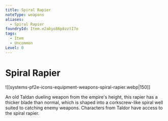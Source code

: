 ```yaml
---
title: Spiral Rapier
noteType: weapons
aliases:
  - Spiral Rapier
foundryId: Item.e2abyo86p8zztI7o
tags:
  - Item
  - Uncommon
Level: 0
---
```


# Spiral Rapier
![[systems-pf2e-icons-equipment-weapons-spiral-rapier.webp|150]]

An old Taldan dueling weapon from the empire's height, this rapier has a thicker blade than normal, which is shaped into a corkscrew-like spiral well suited to catching enemy weapons. Characters from Taldor have access to the spiral rapier.
